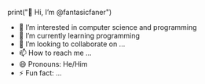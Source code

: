 print("👋 Hi, I’m @fantasicfaner")
- 👀 I’m interested in computer science and programming
- 🌱 I’m currently learning programming
- 💞️ I’m looking to collaborate on ...
- 📫 How to reach me ...
- 😄 Pronouns: He/Him
- ⚡ Fun fact: ...

<!---
fantasicfaner/fantasicfaner is a ✨ special ✨ repository because its `README.md` (this file) appears on your GitHub profile.
You can click the Preview link to take a look at your changes.
--->
